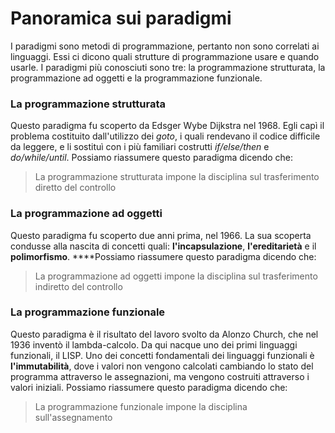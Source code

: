 # Panoramica sui paradigmi

I paradigmi sono metodi di programmazione, pertanto non sono correlati ai linguaggi. Essi ci dicono quali strutture di programmazione usare e quando usarle. I paradigmi più conosciuti sono tre: la programmazione strutturata, la programmazione ad oggetti e la programmazione funzionale.

### La programmazione strutturata

Questo paradigma fu scoperto da Edsger Wybe Dijkstra nel 1968. Egli capì il problema costituito dall'utilizzo dei _goto_, i quali rendevano il codice difficile da leggere, e li sostituì con i più familiari costrutti _if/else/then_ e _do/while/until_. Possiamo riassumere questo paradigma dicendo che:

> La programmazione strutturata impone la disciplina sul trasferimento diretto del controllo

### La programmazione ad oggetti

Questo paradigma fu scoperto due anni prima, nel 1966. La sua scoperta condusse alla nascita di concetti quali: **l'incapsulazione**, **l'ereditarietà** e il **polimorfismo**. ****Possiamo riassumere questo paradigma dicendo che:

> La programmazione ad oggetti impone la disciplina sul trasferimento indiretto del controllo

### La programmazione funzionale

Questo paradigma è il risultato del lavoro svolto da Alonzo Church, che nel 1936 inventò il lambda-calcolo. Da qui nacque uno dei primi linguaggi funzionali, il LISP. Uno dei concetti fondamentali dei linguaggi funzionali è **l'immutabilità**, dove i valori non vengono calcolati cambiando lo stato del programma attraverso le assegnazioni, ma vengono costruiti attraverso i valori iniziali. Possiamo riassumere questo paradigma dicendo che:

> La programmazione funzionale impone la disciplina sull'assegnamento


